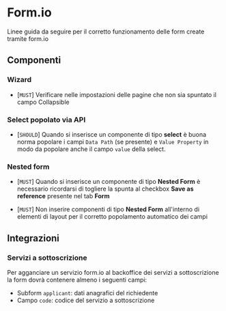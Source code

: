 # Form.io

Linee guida da seguire per il corretto funzionamento delle form create tramite form.io

## Componenti

### Wizard
* [`MUST`] Verificare nelle impostazioni delle pagine che non sia spuntato il campo Collapsible

### Select popolato via API

* [`SHOULD`] Quando si inserisce un componente di tipo **select** è buona norma popolare i campi `Data Path` (se presente)
 e `Value Property` in modo da popolare anche il campo `value` della select.

### Nested form

* [`MUST`] Quando si inserisce un componente di tipo **Nested Form** è necessario ricordarsi di togliere la spunta
al checkbox **Save as reference** presente nel tab **Form**

* [`MUST`] Non inserire componenti di tipo **Nested Form** all'interno di elementi di layout per il corretto popolamento
automatico dei campi

## Integrazioni

### Servizi a sottoscrizione

Per agganciare un servizio form.io al backoffice dei servizi a sottoscrizione la form dovrà contenere almeno i seguenti campi:

* Subform `applicant`: dati anagrafici del richiedente
* Campo `code`: codice del servizio a sottoscrizione
